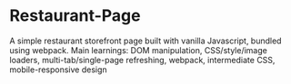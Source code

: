 # Restaurant-Page
A simple restaurant storefront page built with vanilla Javascript, bundled using webpack. 
Main learnings: DOM manipulation, CSS/style/image loaders, multi-tab/single-page refreshing, webpack, intermediate CSS, mobile-responsive design
